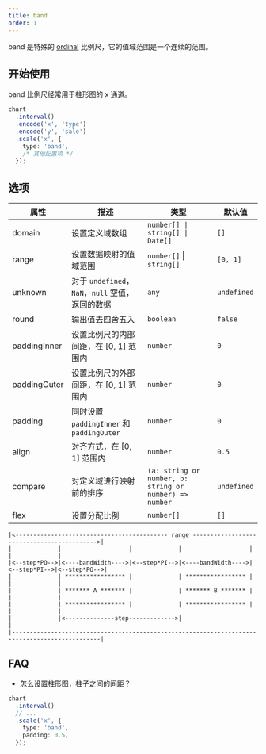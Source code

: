 ```yaml
---
title: band
order: 1
---
```


band 是特殊的 [ordinal](/manual/core/scale/ordinal) 比例尺，它的值域范围是一个连续的范围。

## 开始使用

band 比例尺经常用于柱形图的 x 通道。

```ts
chart
  .interval()
  .encode('x', 'type')
  .encode('y', 'sale')
  .scale('x', {
    type: 'band',
    /* 其他配置项 */
  });
```

## 选项

| 属性 | 描述 | 类型 | 默认值|
| -------------| ----------------------------------------------------------- | -----| -------|
| domain       | 设置定义域数组 | `number[] \| string[] \| Date[]`              | `[]` |
| range        | 设置数据映射的值域范围                                          | `number[]` \| `string[]` | `[0, 1]` |
| unknown      | 对于 `undefined`， `NaN`，`null` 空值，返回的数据               | `any` | `undefined` |
| round        | 输出值去四舍五入                                               | `boolean` | `false` |
| paddingInner | 设置比例尺的内部间距，在 [0, 1] 范围内                            | `number` | `0` |
| paddingOuter | 设置比例尺的外部间距，在 [0, 1] 范围内                            | `number` | `0` |
| padding      | 同时设置 `paddingInner` 和 `paddingOuter`                     | `number` | `0` |
| align        | 对齐方式，在 [0, 1] 范围内                                      | `number` | `0.5` |
| compare      | 对定义域进行映射前的排序                                         | `(a: string or number, b: string or number) => number`| `undefined`  |
| flex         | 设置分配比例                                                   | `number[]` | `[]`|

```plain
|<------------------------------------------- range ------------------------------------------->|
|             |                   |             |                   |             |             |
|<--step*PO-->|<----bandWidth---->|<--step*PI-->|<----bandWidth---->|<--step*PI-->|<--step*PO-->|
|             | ***************** |             | ***************** |             |             |
|             | ******* A ******* |             | ******* B ******* |             |             |
|             | ***************** |             | ***************** |             |             |
|             |<--------------step------------->|                                               |
|-----------------------------------------------------------------------------------------------|
```

## FAQ

- 怎么设置柱形图，柱子之间的间距？

```ts
chart
  .interval()
  // ...
  .scale('x', {
    type: 'band',
    padding: 0.5,
  });
```
